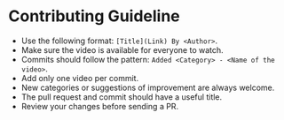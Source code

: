 # Contributing Guideline

* Use the following format: `[Title](Link) By <Author>`.
* Make sure the video is available for everyone to watch.
* Commits should follow the pattern: `Added <Category> - <Name of the video>`.
* Add only one video per commit.
* New categories or suggestions of improvement are always welcome.
* The pull request and commit should have a useful title.
* Review your changes before sending a PR. 
